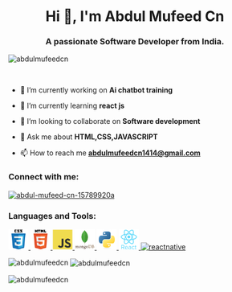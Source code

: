 <h1 align="center">Hi 👋, I'm Abdul Mufeed Cn</h1>
<h3 align="center">A passionate Software Developer from India.</h3>

<p align="left"> <img src="https://komarev.com/ghpvc/?username=abdulmufeedcn&label=Profile%20views&color=0e75b6&style=flat" alt="abdulmufeedcn" /> </p>

<p align="left"> <a href="https://twitter.com/" target="blank"><img src="https://img.shields.io/twitter/follow/?logo=twitter&style=for-the-badge" alt="" /></a> </p>

- 🔭 I’m currently working on **Ai chatbot training**

- 🌱 I’m currently learning **react js**

- 👯 I’m looking to collaborate on **Software development**

- 💬 Ask me about **HTML,CSS,JAVASCRIPT**

- 📫 How to reach me **abdulmufeedcn1414@gmail.com**

<h3 align="left">Connect with me:</h3>
<p align="left">
<a href="https://linkedin.com/in/abdul-mufeed-cn-15789920a" target="blank"><img align="center" src="https://raw.githubusercontent.com/rahuldkjain/github-profile-readme-generator/master/src/images/icons/Social/linked-in-alt.svg" alt="abdul-mufeed-cn-15789920a" height="30" width="40" /></a>
</p>

<h3 align="left">Languages and Tools:</h3>
<p align="left"> <a href="https://www.w3schools.com/css/" target="_blank" rel="noreferrer"> <img src="https://raw.githubusercontent.com/devicons/devicon/master/icons/css3/css3-original-wordmark.svg" alt="css3" width="40" height="40"/> </a> <a href="https://www.w3.org/html/" target="_blank" rel="noreferrer"> <img src="https://raw.githubusercontent.com/devicons/devicon/master/icons/html5/html5-original-wordmark.svg" alt="html5" width="40" height="40"/> </a> <a href="https://developer.mozilla.org/en-US/docs/Web/JavaScript" target="_blank" rel="noreferrer"> <img src="https://raw.githubusercontent.com/devicons/devicon/master/icons/javascript/javascript-original.svg" alt="javascript" width="40" height="40"/> </a> <a href="https://www.mongodb.com/" target="_blank" rel="noreferrer"> <img src="https://raw.githubusercontent.com/devicons/devicon/master/icons/mongodb/mongodb-original-wordmark.svg" alt="mongodb" width="40" height="40"/> </a> <a href="https://www.python.org" target="_blank" rel="noreferrer"> <img src="https://raw.githubusercontent.com/devicons/devicon/master/icons/python/python-original.svg" alt="python" width="40" height="40"/> </a> <a href="https://reactjs.org/" target="_blank" rel="noreferrer"> <img src="https://raw.githubusercontent.com/devicons/devicon/master/icons/react/react-original-wordmark.svg" alt="react" width="40" height="40"/> </a> <a href="https://reactnative.dev/" target="_blank" rel="noreferrer"> <img src="https://reactnative.dev/img/header_logo.svg" alt="reactnative" width="40" height="40"/> </a> </p>

<p><img align="left" src="https://github-readme-stats.vercel.app/api/top-langs?username=abdulmufeedcn&show_icons=true&locale=en&layout=compact" alt="abdulmufeedcn" /></p>

<p>&nbsp;<img align="center" src="https://github-readme-stats.vercel.app/api?username=abdulmufeedcn&show_icons=true&locale=en" alt="abdulmufeedcn" /></p>

<p><img align="center" src="https://github-readme-streak-stats.herokuapp.com/?user=abdulmufeedcn&" alt="abdulmufeedcn" /></p>
